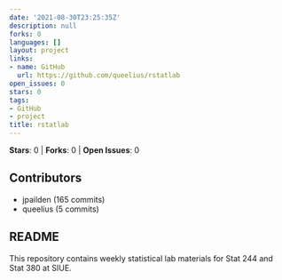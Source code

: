 ```yaml
---
date: '2021-08-30T23:25:35Z'
description: null
forks: 0
languages: []
layout: project
links:
- name: GitHub
  url: https://github.com/queelius/rstatlab
open_issues: 0
stars: 0
tags:
- GitHub
- project
title: rstatlab
---
```


**Stars**: 0 | **Forks**: 0 | **Open Issues**: 0

## Contributors
- jpailden (165 commits)
- queelius (5 commits)

## README
This repository contains weekly statistical lab materials for Stat 244 and Stat 380 at SIUE.
